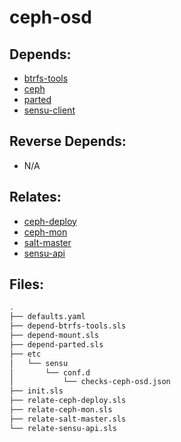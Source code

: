 # ceph-osd

## Depends:

  -  [btrfs-tools](/salt/btrfs-tools)
  -  [ceph](/salt/ceph)
  -  [parted](/salt/parted)
  -  [sensu-client](/salt/sensu-client)

## Reverse Depends:

  -  N/A

## Relates:

  -  [ceph-deploy](/salt/ceph-deploy)
  -  [ceph-mon](/salt/ceph-mon)
  -  [salt-master](/salt/salt-master)
  -  [sensu-api](/salt/sensu-api)

## Files:

```bash
.
├── defaults.yaml
├── depend-btrfs-tools.sls
├── depend-mount.sls
├── depend-parted.sls
├── etc
│   └── sensu
│       └── conf.d
│           └── checks-ceph-osd.json
├── init.sls
├── relate-ceph-deploy.sls
├── relate-ceph-mon.sls
├── relate-salt-master.sls
└── relate-sensu-api.sls
```
